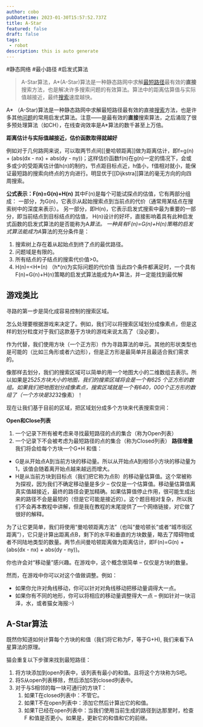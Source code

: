 ```yaml
---
author: cobo
pubDatetime: 2023-01-30T15:57:52.737Z
title: A-Star
featured: false
draft: false
tags:
 - robot
description: this is auto generate
---
```

 #静态网络 #最小路径 #启发式算法

>A-Star算法，A*(A-Star)算法是一种静态路网中求解[最短路径](https://baike.baidu.com/item/%E6%9C%80%E7%9F%AD%E8%B7%AF%E5%BE%84/6334920?fromModule=lemma_inlink)最有效的**直接**搜索方法，也是解决许多搜索问题的有效算法。算法中的距离估算值与实际值越接近，最终[搜索](https://baike.baidu.com/item/%E6%90%9C%E7%B4%A2/1806?fromModule=lemma_inlink)速度越快。

A* （A-Star)算法是一种静态路网中求解最短路径最有效的直接[搜索](https://baike.baidu.com/item/%E6%90%9C%E7%B4%A2/5395421?fromModule=lemma_inlink)方法，也是许多其他[问题](https://baike.baidu.com/item/%E9%97%AE%E9%A2%98/13018756?fromModule=lemma_inlink)的常用启发式算法。注意——是最有效的**直接**搜索算法，之后涌现了很多预处理算法（如CH），在线查询效率是A*算法的数千甚至上万倍。

**距离估计与实际值越接近，估价函数取得就越好**

例如对于几何路网来说，可以取两节点间[[曼哈顿距离]]做为距离估计，即f=g(n) + (abs(dx - nx) + abs(dy - ny))；这样估价函数f(n)在g(n)一定的情况下，会或多或少的受距离估计值h(n)的制约，节点距目标点近，h值小，f值相对就小，能保证最短路的搜索向终点的方向进行。明显优于[[Dijkstra]]算法的毫无方向的向四周搜索。

**公式表示：F(n)=G(n)+H(n)**
其中F(n)是每个可能试探点的估值，它有两部分组成：
一部分，为G(n)，它表示从起始搜索点到当前点的代价（通常用某结点在搜索树中的深度来表示）。
另一部分，即H(n)，它表示启发式搜索中最为重要的一部分，即当前结点到目标结点的估值，
H(n)设计的好坏，直接影响着具有此种启发式函数的启发式算法的是否能称为A*算法。
一种具有F(n)=G(n)+H(n)策略的启发式算法能成为A*算法的充分条件是：  
1. 搜索树上存在着从起始点到终了点的最优路径。  
2. 问题域是有限的。  
3. 所有结点的子结点的搜索代价值>0。  
4. H(n)=<H*(n) （h*(n)为实际问题的代价值
当此四个条件都满足时，一个具有F(n)=G(n)+H(n)策略的启发式算法能成为A*算法，并一定能找到最优解

## 游戏类比
寻路的第一步是简化成容易控制的搜索区域。

怎么处理要根据游戏来决定了。例如，我们可以将搜索区域划分成像素点，但是这样的划分粒度对于我们这款基于方块的游戏来说太高了（没必要）。

作为代替，我们使用方块（一个正方形）作为寻路算法的单元。其他的形状类型也是可能的（比如三角形或者六边形），但是正方形是最简单并且最适合我们需求的。

像那样去划分，我们的搜索区域可以简单的用一个地图大小的二维数组去表示。所以如果是25*25方块大小的地图，我们的搜索区域将会是一个有625 个正方形的数组。如果我们把地图划分成像素点，搜索区域就是一个有640，000个正方形的数组了（一个方块是32*32像素）！

现在让我们基于目前的区域，把区域划分成多个方块来代表搜索空间：

**Open和Close列表**

1. 一个记录下所有被考虑来寻找最短路径的点的集合（称为Open列表）
2. 一个记录下不会被考虑为最短路径的点的集合（称为Closed列表）
**路径增量**
我们将会给每个方块一个G+H 和值：

-   G是从开始点A到当前方块的移动量。所以从开始点A到相邻小方块的移动量为1，该值会随着离开始点越来越远而增大。
-   H是从当前方块到目标点（我们把它称为点B）的移动量估算值。这个常被称为探视，因为我们不确定移动量是多少 – 仅仅是一个估算值。移动量估算值离真实值越接近，最终的路径会更加精确。如果估算值停止作用，很可能生成出来的路径不会是最短的（但是它可能是接近的）。这个题目相对复杂，所以我们不会再本教程中讲解，但是我在教程的末尾提供了一个网络链接，对它做了很好的解释。

为了让它更简单，我们将使用“曼哈顿距离方法”（也叫“曼哈顿长”或者“城市街区距离”），它只是计算出距离点B，剩下的水平和垂直的方块数量，略去了障碍物或者不同陆地类型的数量。两节点间曼哈顿距离做为距离估计，即F(n)=G(n) + (abs(dx - nx) + abs(dy - ny))。

你也许会对“移动量”感兴趣。在游戏中，这个概念很简单 – 仅仅是方块的数量。

然而，在游戏中你可以对这个值做调整。例如：

-   如果你允许对角线移动，你可以针对对角线移动把移动量调得大一点。
-   如果你有不同的地形，你可以将相应的移动量调整得大一点 – 例如针对一块沼泽，水，或者猫女海报:-)

## A-Star算法
既然你知道如何计算每个方块的和值（我们将它称为F，等于G+H), 我们来看下A星算法的原理。

猫会重复以下步骤来找到最短路径：

1.  将方块添加到open列表中，该列表有最小的和值。且将这个方块称为S吧。
2.  将S从open列表移除，然后添加S到closed列表中。
3.  对于与S相邻的每一块可通行的方块T：
	1.  如果T在closed列表中：不管它。
	2.  如果T不在open列表中：添加它然后计算出它的和值。
	3.  如果T已经在open列表中：当我们使用当前生成的路径到达那里时，检查F 和值是否更小。如果是，更新它的和值和它的前继。